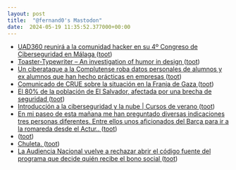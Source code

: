 ```yaml
---
layout: post
title:  "@fernand0's Mastodon"
date:  2024-05-19 11:35:52.377000+00:00
---
```

*  [UAD360 reunirá a la comunidad hacker en su 4º Congreso de Ciberseguridad en Málaga ](https://unaaldia.hispasec.com/2024/05/uad360-reunira-a-la-comunidad-hacker-en-su-4o-congreso-de-ciberseguridad-en-malaga.htm) ([toot](https://mastodon.social/@fernand0/112467545448490652))
*  [Toaster-Typewriter – An investigation of humor in design ](https://www.creativeapplications.net/objects/toaster-typewriter-an-investigation-of-humor-in-design) ([toot](https://mastodon.social/@fernand0/112467194284782316))
*  [Un ciberataque a la Complutense roba datos personales de alumnos y ex alumnos que han hecho prácticas en empresas ](https://www.eldiario.es/tecnologia/ciberataque-complutense-roba-datos-personales-alumnos-ex-alumnos-han-hecho-practicas-empresas_1_11356786.htm) ([toot](https://mastodon.social/@fernand0/112467107577610584))
*  [Comunicado de CRUE sobre la situación en la Franja de Gaza ](https://www.unizar.es/actualidad/vernoticia_ng.php?id=8292) ([toot](https://mastodon.social/@fernand0/112466794884983482))
*  [El 80% de la población de El Salvador, afectada por una brecha de seguridad ](https://www.escudodigital.com/ciberseguridad/80-poblacion-salvador-afectada-brecha-seguridad_58938_102.htm) ([toot](https://mastodon.social/@fernand0/112466564086372631))
*  [Introducción a la ciberseguridad y la nube \| Cursos de verano ](https://cursosextraordinarios.unizar.es/curso/2024/introduccion-la-ciberseguridad-y-la-nub) ([toot](https://mastodon.social/@fernand0/112465103988095210))
*  [En mi paseo de esta mañana me han preguntado diversas indicaciones tres personas diferentes. Entre ellos unos aficionados del Barça para ir a la romareda desde el Actur.. ](https://mastodon.social/@fernand0/112463562804829598) ([toot](https://mastodon.social/@fernand0/112463562804829598))
*  [ ](https://mastodon.social/users/fernand0/statuses/112463550865103890/activity) ([toot](https://mastodon.social/users/fernand0/statuses/112463550865103890/activity))
*  [Chuleta. ](https://avecesunafoto.wordpress.com/2024/05/18/chuleta) ([toot](https://mastodon.social/@fernand0/112463299012652718))
*  [La Audiencia Nacional vuelve a rechazar abrir el código fuente del programa que decide quién recibe el bono social ](https://civio.es/novedades/2024/05/08/la-audiencia-nacional-vuelve-a-rechazar-abrir-el-codigo-fuente-que-decide-quien-recibe-el-bono-social) ([toot](https://mastodon.social/@fernand0/112463232976101594))
